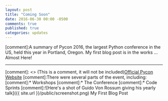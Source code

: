 ```yaml
---
layout: post
title: "Coming Soon"
date: 2016-06-30 00:00 -0500
comments: true
published: true
categories: updates
---
```


[comment]:A summary of Pycon 2016, the largest Python conference in the US, held this year in Portland, Oregon.
My first blog post is in the works ... Almost Here!


-------

[comment]: <> (This is a comment, it will not be included)[Official Pycon Website](https://us.pycon.org/2016/)
[comment]:There were several parts of the event, including:
[comment]:* Workshops
[comment]:* The Conference
[comment]:* Code Sprints
[comment]:![Here's a shot of Guido Von Rossum giving his yearly talk]({{ site.url }}/public/screenshot.png)
My First Blog Post
